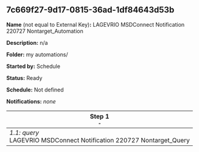 ## 7c669f27-9d17-0815-36ad-1df84643d53b

**Name** (not equal to External Key)**:** LAGEVRIO MSDConnect Notification 220727 Nontarget_Automation

**Description:** n/a

**Folder:** my automations/

**Started by:** Schedule

**Status:** Ready

**Schedule:** Not defined

**Notifications:** _none_


| Step 1<br>_<small>-</small>_ |
| --- |
| _1.1: query_<br>LAGEVRIO MSDConnect Notification 220727 Nontarget_Query |
